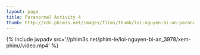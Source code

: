 ```yaml
---
layout: page
title: Paranormal Activity 4
thumb: http://cdn.phim3s.net/images/films/thumb/loi-nguyen-bi-an-paranormal-activity-4-2012.jpg
---
```

{% include jwpadv src='//phim3s.net/phim-le/loi-nguyen-bi-an_3978/xem-phim//video.mp4' %}